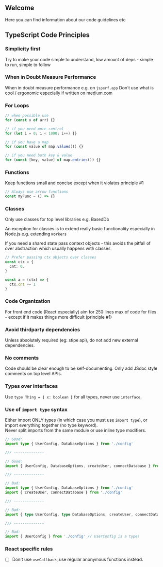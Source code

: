 ## Welcome

Here you can find information about our code guidelines etc

## TypeScript Code Principles

### Simplicity first

Try to make your code simple to understand, low amount of deps - simple to run, simple to follow

### When in Doubt Measure Performance

When in doubt measure performance e.g. on `jsperf.app`
Don't use what is cool / ergonomic especially if written on medium.com

### For Loops

```typescript
// when possible use
for (const x of arr) {}

// if you need more control
for (let i = 0; i < 1000; i++) {}

// if you have a map
for (const value of map.values()) {}

// if you need both key & value
for (const [key, value] of map.entries()) {}
```

### Functions

Keep functions small and concise except when it violates principle #1

```typescript
// Always use arrow functions
const myFunc = () => {}
```

### Classes

Only use classes for top level libraries e.g. BasedDb

An exception for classes is to extend really basic functionality especially in Node.js e.g. extending `Workers`

If you need a shared state pass context objects - this avoids the pitfall of over abstraction which usually happens with classes

```typescript
// Prefer passing ctx objects over classes
const ctx = {
  cnt: 0,
}

const a = (ctx) => {
  ctx.cnt += 1
}
```

### Code Organization

For front end code (React especially) aim for 250 lines max of code for files - except if it makes things more difficult (principle #1)

### Avoid thirdparty dependencies

Unless absolutely required (eg: stipe api), do not add new external dependencies.

### No comments

Code should be clear enough to be self-documenting. Only add JSdoc style comments on top level APIs.

### Types over interfaces

Use `type Thing = { x: boolean }` for all types, never use `interface`.

### Use of `import type` syntax

Either import ONLY types (in which case you must use `import type`), or import everything together (no type keyword).  
Never split imports from the same module or use inline type modifiers.

```ts
// Good:
import type { UserConfig, DatabaseOptions } from './config'

/// --------------

// Good:
import { UserConfig, DatabaseOptions, createUser, connectDatabase } from './config'

/// --------------

// Bad:
import type { UserConfig, DatabaseOptions } from './config'
import { createUser, connectDatabase } from './config'

/// --------------

// Bad:
import { type UserConfig, type DatabaseOptions, createUser, connectDatabase } from './config'

/// --------------

// Bad:
import { UserConfig } from './config' // UserConfig is a type!  

```

### React specific rules

- [ ] Don't use `useCallback`, use regular anonymous functions instead.
